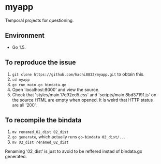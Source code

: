 # myapp
Temporal projects for questioning. 

## Environment
- Go 1.5.

## To reproduce the issue

1. `git clone https://github.com/hachi8833/myapp.git` to obtain this.
2. `cd myapp`
3. `go run main.go bindata.go`
4. Open 'localhost:8000' and view the source.
5. Check that 'styles/main.17e92ed5.css' and 'scripts/main.8bd37191.js' on the source HTML are empty when opened. It is weird that HTTP status are all '200'.

## To recompile the bindata

1. `mv renamed_02_dist 02_dist`
2. `go generate`, which actually runs `go-bindata 02_dist/...`
3. `mv 02_dist renamed_02_dist`

Renaming '02_dist' is just to avoid to be reffered instad of bindata.go generated.
